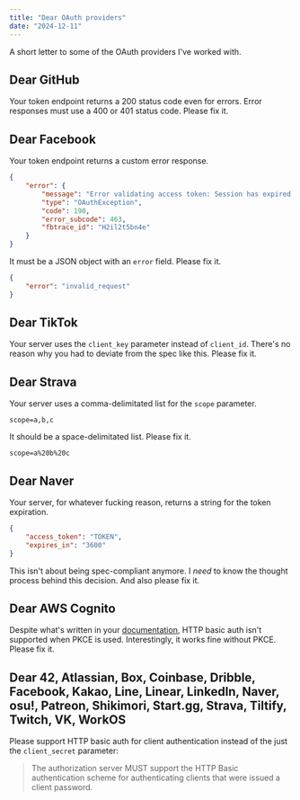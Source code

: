 ```yaml
---
title: "Dear OAuth providers"
date: "2024-12-11"
---
```


A short letter to some of the OAuth providers I've worked with.

## Dear GitHub

Your token endpoint returns a 200 status code even for errors. Error responses must use a 400 or 401 status code. Please fix it.

## Dear Facebook

Your token endpoint returns a custom error response.

```json
{
	"error": {
		"message": "Error validating access token: Session has expired on Wednesday, 14-Feb-18 18:00:00 PST. The current time is Thursday, 15-Feb-18 13:46:35 PST.",
		"type": "OAuthException",
		"code": 190,
		"error_subcode": 463,
		"fbtrace_id": "H2il2t5bn4e"
	}
}
```

It must be a JSON object with an `error` field. Please fix it.

```json
{
	"error": "invalid_request"
}
```

## Dear TikTok

Your server uses the `client_key` parameter instead of `client_id`. There's no reason why you had to deviate from the spec like this. Please fix it.

## Dear Strava

Your server uses a comma-delimitated list for the `scope` parameter.

```
scope=a,b,c
```

It should be a space-delimitated list. Please fix it.

```
scope=a%20b%20c
```

## Dear Naver

Your server, for whatever fucking reason, returns a string for the token expiration.

```json
{
	"access_token": "TOKEN",
	"expires_in": "3600"
}
```

This isn't about being spec-compliant anymore. I _need_ to know the thought process behind this decision. And also please fix it.

## Dear AWS Cognito

Despite what's written in your [documentation](https://docs.aws.amazon.com/cognito/latest/developerguide/token-endpoint.html#post-token-positive-exchanging-authorization-code-grant-with-pkce-for-tokens), HTTP basic auth isn't supported when PKCE is used. Interestingly, it works fine without PKCE. Please fix it.

## Dear 42, Atlassian, Box, Coinbase, Dribble, Facebook, Kakao, Line, Linear, LinkedIn, Naver, osu!, Patreon, Shikimori, Start.gg, Strava, Tiltify, Twitch, VK, WorkOS

Please support HTTP basic auth for client authentication instead of the just the `client_secret` parameter:

> The authorization server MUST support the HTTP Basic authentication scheme for authenticating clients that were issued a client password.
